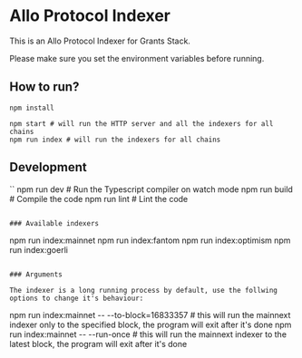 # Allo Protocol Indexer

This is an Allo Protocol Indexer for Grants Stack.

Please make sure you set the environment variables before running.

## How to run?

```
npm install

npm start # will run the HTTP server and all the indexers for all chains
npm run index # will run the indexers for all chains
```

## Development

``
npm run dev # Run the Typescript compiler on watch mode
npm run build # Compile the code
npm run lint # Lint the code
```

### Available indexers

```
npm run index:mainnet
npm run index:fantom
npm run index:optimism
npm run index:goerli
```

### Arguments

The indexer is a long running process by default, use the follwing options to change it's behaviour:

```
npm run index:mainnet -- --to-block=16833357 # this will run the mainnext indexer only to the specified block, the program will exit after it's done
npm run index:mainnet -- --run-once # this will run the mainnext indexer to the latest block, the program will exit after it's done
```

